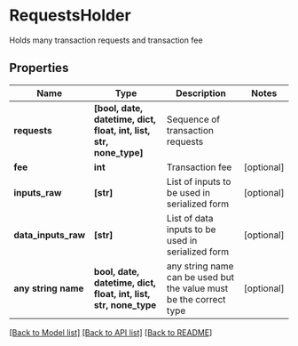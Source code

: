 # RequestsHolder

Holds many transaction requests and transaction fee

## Properties
Name | Type | Description | Notes
------------ | ------------- | ------------- | -------------
**requests** | **[bool, date, datetime, dict, float, int, list, str, none_type]** | Sequence of transaction requests | 
**fee** | **int** | Transaction fee | [optional] 
**inputs_raw** | **[str]** | List of inputs to be used in serialized form | [optional] 
**data_inputs_raw** | **[str]** | List of data inputs to be used in serialized form | [optional] 
**any string name** | **bool, date, datetime, dict, float, int, list, str, none_type** | any string name can be used but the value must be the correct type | [optional]

[[Back to Model list]](../README.md#documentation-for-models) [[Back to API list]](../README.md#documentation-for-api-endpoints) [[Back to README]](../README.md)


